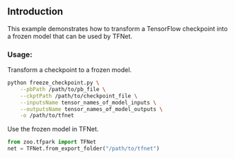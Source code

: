 ## Introduction

This example demonstrates how to transform a TensorFlow checkpoint into a frozen model that can be used by TFNet.

### Usage:

Transform a checkpoint to a frozen model.

```bash
python freeze_checkpoint.py \
    --pbPath /path/to/pb_file \
    --ckptPath /path/to/checkpoint_file \
    --inputsName tensor_names_of_model_inputs \
    --outputsName tensor_names_of_model_outputs \
    -o /path/to/tfnet
```

Use the frozen model in TFNet.

```python
from zoo.tfpark import TFNet
net = TFNet.from_export_folder("/path/to/tfnet")
```